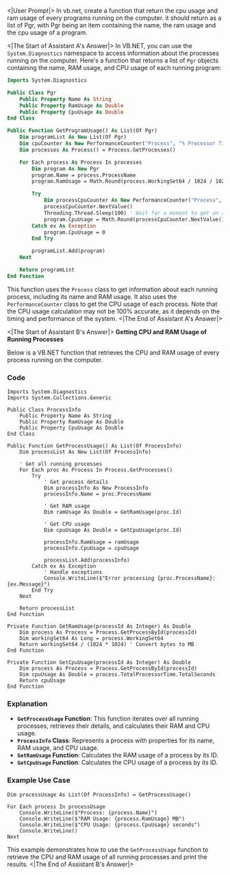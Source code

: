 <|User Prompt|>
In vb.net, create a function that return the cpu usage and ram usage of every programs running on the computer. it should return as a list of Pgr, with Pgr being an item containing the name, the ram usage and the cpu usage of a program.

<|The Start of Assistant A's Answer|>
In VB.NET, you can use the `System.Diagnostics` namespace to access information about the processes running on the computer. Here's a function that returns a list of `Pgr` objects containing the name, RAM usage, and CPU usage of each running program:

```vb
Imports System.Diagnostics

Public Class Pgr
    Public Property Name As String
    Public Property RamUsage As Double
    Public Property CpuUsage As Double
End Class

Public Function GetProgramUsage() As List(Of Pgr)
    Dim programList As New List(Of Pgr)
    Dim cpuCounter As New PerformanceCounter("Process", "% Processor Time", "_Total")
    Dim processes As Process() = Process.GetProcesses()

    For Each process As Process In processes
        Dim program As New Pgr
        program.Name = process.ProcessName
        program.RamUsage = Math.Round(process.WorkingSet64 / 1024 / 1024, 2) ' Convert to MB

        Try
            Dim processCpuCounter As New PerformanceCounter("Process", "% Processor Time", process.ProcessName)
            processCpuCounter.NextValue()
            Threading.Thread.Sleep(100) ' Wait for a moment to get an accurate reading
            program.CpuUsage = Math.Round(processCpuCounter.NextValue() / Environment.ProcessorCount, 2)
        Catch ex As Exception
            program.CpuUsage = 0
        End Try

        programList.Add(program)
    Next

    Return programList
End Function
```

This function uses the `Process` class to get information about each running process, including its name and RAM usage. It also uses the `PerformanceCounter` class to get the CPU usage of each process. Note that the CPU usage calculation may not be 100% accurate, as it depends on the timing and performance of the system.
<|The End of Assistant A's Answer|>

<|The Start of Assistant B's Answer|>
**Getting CPU and RAM Usage of Running Processes**

Below is a VB.NET function that retrieves the CPU and RAM usage of every process running on the computer.

### Code

```vbnet
Imports System.Diagnostics
Imports System.Collections.Generic

Public Class ProcessInfo
    Public Property Name As String
    Public Property RamUsage As Double
    Public Property CpuUsage As Double
End Class

Public Function GetProcessUsage() As List(Of ProcessInfo)
    Dim processList As New List(Of ProcessInfo)

    ' Get all running processes
    For Each proc As Process In Process.GetProcesses()
        Try
            ' Get process details
            Dim processInfo As New ProcessInfo
            processInfo.Name = proc.ProcessName

            ' Get RAM usage
            Dim ramUsage As Double = GetRamUsage(proc.Id)

            ' Get CPU usage
            Dim cpuUsage As Double = GetCpuUsage(proc.Id)

            processInfo.RamUsage = ramUsage
            processInfo.CpuUsage = cpuUsage

            processList.Add(processInfo)
        Catch ex As Exception
            ' Handle exceptions
            Console.WriteLine($"Error processing {proc.ProcessName}: {ex.Message}")
        End Try
    Next

    Return processList
End Function

Private Function GetRamUsage(processId As Integer) As Double
    Dim process As Process = Process.GetProcessById(processId)
    Dim workingSet64 As Long = process.WorkingSet64
    Return workingSet64 / (1024 * 1024) ' Convert bytes to MB
End Function

Private Function GetCpuUsage(processId As Integer) As Double
    Dim process As Process = Process.GetProcessById(processId)
    Dim cpuUsage As Double = process.TotalProcessorTime.TotalSeconds
    Return cpuUsage
End Function
```

### Explanation

- **`GetProcessUsage` Function**: This function iterates over all running processes, retrieves their details, and calculates their RAM and CPU usage.
- **`ProcessInfo` Class**: Represents a process with properties for its name, RAM usage, and CPU usage.
- **`GetRamUsage` Function**: Calculates the RAM usage of a process by its ID.
- **`GetCpuUsage` Function**: Calculates the CPU usage of a process by its ID.

### Example Use Case

```vbnet
Dim processUsage As List(Of ProcessInfo) = GetProcessUsage()

For Each process In processUsage
    Console.WriteLine($"Process: {process.Name}")
    Console.WriteLine($"RAM Usage: {process.RamUsage} MB")
    Console.WriteLine($"CPU Usage: {process.CpuUsage} seconds")
    Console.WriteLine()
Next
```

This example demonstrates how to use the `GetProcessUsage` function to retrieve the CPU and RAM usage of all running processes and print the results.
<|The End of Assistant B's Answer|>